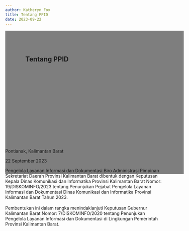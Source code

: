 ```yaml
---
author: Katheryn Fox
title: Tentang PPID
date: 2023-09-22
---
```

<section class="">
    <div class="relative bg-white dark:bg-gray-600" style="height: 360px; background-image: url('/images/banner.png'); background-repeat: no-repeat; background-position: center; background-size: 100% auto;">
        <div style="background: rgba(0,0,0,0.5); width: 100%; height: 100%; padding: 48px 32px;" class="absolute bottom-0 left-0">
            <div class="container-besar" style="height: 100%; padding: 0 32px;">
                <div class="absolute bottom-8">
                    <h2 class="text-white font-bold text-4xl mb-2">Tentang PPID</h2>
                </div>
            </div>
        </div>
    </div>
    <div class="bg-white dark:bg-gray-900">
        <div style="width: 100%; height: auto;" class="container-besar flex align-center px-8 py-3">
            <i class="fas fa-map-marker-alt black-fill white-fill mr-2" style="font-size: 24px"></i>
            <p class="mr-8">Pontianak, Kalimantan Barat</p>
            <i style="font-size: 24px;" class="far fa-calendar text-black dark:text-white mr-2"></i>
            <p class="mr-8">22 September 2023</p>
        </div>
    </div>
</section>
<div class="container-besar">
    <div class="mb-16 mt-8 px-8">
        <p>Pengelola Layanan Informasi dan Dokumentasi Biro Administrasi Pimpinan Sekretariat Daerah Provinsi Kalimantan Barat dibentuk dengan Keputusan Kepala Dinas Komunikasi dan Informatika Provinsi Kalimantan Barat Nomor: 19/DISKOMINFO/2023 tentang Penunjukan Pejabat Pengelola Layanan Informasi dan Dokumentasi Dinas Komunikasi dan Informatika Provinsi Kalimantan Barat Tahun 2023.
            <br><br>
            Pembentukan ini dalam rangka menindaklanjuti Keputusan Gubernur Kalimantan Barat Nomor: 7/DISKOMINFO/2020 tentang Penunjukan Pengelola Layanan Informasi dan Dokumentasi di Lingkungan Pemerintah Provinsi Kalimantan Barat.</p>
    </div>
</div>